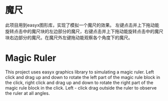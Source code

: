 # 魔尺

此项目用到easyx图形库，实现了模拟一个魔尺的效果。
左键点击并上下拖动能旋转点击中的魔尺块的左边部分的魔尺，右键点击并上下拖动能旋转点击中的魔尺块右边部分的魔尺。在魔尺外左键拖动能观察各个角度下的魔尺。

# Magic Ruler

This project uses easyx graphics library to simulating a magic ruler.
Left click and drag up and down to rotate the left part of the magic rule block in the click, right click and drag up and down to rotate the right part of the magic rule block in the click. Left - click drag outside the ruler to observe the ruler at all angles.
